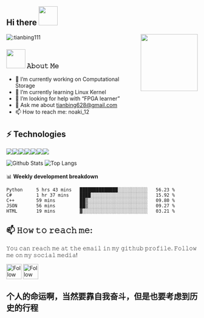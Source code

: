 ## Hi there <img src="https://media.giphy.com/media/mGcNjsfWAjY5AEZNw6/giphy.gif" width="50">
![:tianbing111](https://count.getloli.com/get/@:tianbing111?theme=gelbooru)
<img align='right' src='https://octodex.github.com/images/hula_loop_octodex03.gif' width='150"'>
### <img src="https://media.giphy.com/media/VgCDAzcKvsR6OM0uWg/giphy.gif" width="50">  𝙰𝚋𝚘𝚞𝚝 𝙼𝚎
- 🔭 I’m currently working on Computational Storage
- 🌱 I’m currently learning Linux Kernel
- 🤔 I’m looking for help with “FPGA learner”
- 💬 Ask me about tianbing628@gmail.com
- 📫 How to reach me: noaki_12

## ⚡ Technologies
<img src="https://img.shields.io/badge/python%20-%2314354C.svg?&style=for-the-badge&logo=python&logoColor=white"/><img src="https://img.shields.io/badge/c++%20-%2300599C.svg?&style=for-the-badge&logo=c%2B%2B&ogoColor=white"/><img src="https://img.shields.io/badge/c%23%20-%23239120.svg?&style=for-the-badge&logo=c-sharp&logoColor=white"/><img src="https://img.shields.io/badge/java-%23ED8B00.svg?&style=for-the-badge&logo=java&logoColor=white"/><img src="https://img.shields.io/badge/html5%20-%23E34F26.svg?&style=for-the-badge&logo=html5&logoColor=white"/><img src="https://img.shields.io/badge/css3%20-%231572B6.svg?&style=for-the-badge&logo=css3&logoColor=white"/><img src="https://img.shields.io/badge/javascript%20-%23323330.svg?&style=for-the-badge&logo=javascript&logoColor=%23F7DF1E"/>

![Github Stats](https://github-readme-stats.vercel.app/api?username=tianbing111&count_private=true&show_icons=true&include_all_commits=true)
![Top Langs](https://github-readme-stats.vercel.app/api/top-langs/?username=tianbing111&hide=TeX&layout=compact)
<br/><br/>📊 **Weekly development breakdown**
<!--START_SECTION:waka-->
```text
Python     5 hrs 43 mins   ██████████████░░░░░░░░░░░   56.23 % 
C#         1 hr 37 mins    ████░░░░░░░░░░░░░░░░░░░░░   15.92 % 
C++        59 mins         ██▒░░░░░░░░░░░░░░░░░░░░░░   09.80 % 
JSON       56 mins         ██▒░░░░░░░░░░░░░░░░░░░░░░   09.27 % 
HTML       19 mins         ▓░░░░░░░░░░░░░░░░░░░░░░░░   03.21 % 
```
<!--END_SECTION:waka-->
## 📫 𝙷𝚘𝚠 𝚝𝚘 𝚛𝚎𝚊𝚌𝚑 𝚖𝚎:
𝚈𝚘𝚞 𝚌𝚊𝚗 𝚛𝚎𝚊𝚌𝚑 𝚖𝚎 𝚊𝚝 𝚝𝚑𝚎 𝚎𝚖𝚊𝚒𝚕 𝚒𝚗 𝚖𝚢 𝚐𝚒𝚝𝚑𝚞𝚋 𝚙𝚛𝚘𝚏𝚒𝚕𝚎. 𝙵𝚘𝚕𝚕𝚘𝚠 𝚖𝚎 𝚘𝚗 𝚖𝚢 𝚜𝚘𝚌𝚒𝚊𝚕 𝚖𝚎𝚍𝚒𝚊!

[<img src="https://raw.githubusercontent.com/Raymo111/Raymo111/master/socials/twitter.svg" height="40em" align="center" alt="Follow Raym0111 on Twitter" title="Follow noaki on Instagram"/>](https://twitter.com/tianbing3)
[<img src="https://raw.githubusercontent.com/Raymo111/Raymo111/master/socials/instagram.svg" height="40em" align="center" alt="Follow noaki on Instagram" title="Follow noaki on Instagram"/>](https://www.instagram.com/tbmic/)
## 个人的命运啊，当然要靠自我奋斗，但是也要考虑到历史的行程



